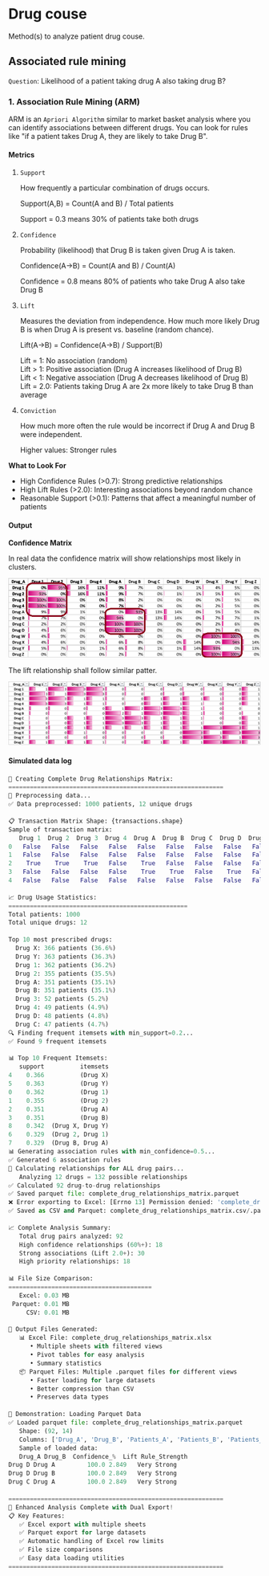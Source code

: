 # Drug couse

Method(s) to analyze patient drug couse.


## Associated rule mining

`Question`: Likelihood of a patient taking drug A also taking drug B?


### 1. Association Rule Mining (ARM)

ARM is an `Apriori Algorithm` similar to market basket analysis where you can identify associations between different drugs. You can look for rules like "if a patient takes Drug A, they are likely to take Drug B".

#### Metrics

1. `Support`

    How frequently a particular combination of drugs occurs.

    Support(A,B) = Count(A and B) / Total patients

    Support = 0.3 means 30% of patients take both drugs


2. `Confidence`

    Probability (likelihood) that Drug B is taken given Drug A is taken.

    Confidence(A→B) = Count(A and B) / Count(A)

    Confidence = 0.8 means 80% of patients who take Drug A also take Drug B


3. `Lift`

    Measures the deviation from independence. How much more likely Drug B is when Drug A is present vs. baseline (random chance).

    Lift(A→B) = Confidence(A→B) / Support(B)

    Lift = 1: No association (random)<br>
    Lift > 1: Positive association (Drug A increases likelihood of Drug B)<br>
    Lift < 1: Negative association (Drug A decreases likelihood of Drug B)<br>
    Lift = 2.0: Patients taking Drug A are 2x more likely to take Drug B than average


4. `Conviction`

    How much more often the rule would be incorrect if Drug A and Drug B were independent.

    Higher values: Stronger rules


**What to Look For**

- High Confidence Rules (>0.7): Strong predictive relationships
- High Lift Rules (>2.0): Interesting associations beyond random chance
- Reasonable Support (>0.1): Patterns that affect a meaningful number of patients


#### Output

**Confidence Matrix**

In real data the confidence matrix will show relationships most likely in clusters.

![](./img/confidence_matrix.png)


The lift relationship shall follow similar patter.

![](./img/lift_matrix.png)


#### Simulated data log

```py
🚀 Creating Complete Drug Relationships Matrix:
============================================================
🔄 Preprocessing data...
✅ Data preprocessed: 1000 patients, 12 unique drugs

📋 Transaction Matrix Shape: {transactions.shape}
Sample of transaction matrix:
   Drug 1  Drug 2  Drug 3  Drug 4  Drug A  Drug B  Drug C  Drug D  Drug W  Drug X  Drug Y  Drug Z
0   False   False   False   False   False   False   False   False   False    True    True   False
1   False   False   False   False   False   False   False   False   False    True    True   False
2    True    True    True   False    True   False   False   False   False   False   False   False
3   False   False   False   False    True    True   False    True   False   False   False   False
4   False   False   False   False   False   False   False   False   False    True    True   False

📈 Drug Usage Statistics:
==================================================
Total patients: 1000
Total unique drugs: 12

Top 10 most prescribed drugs:
  Drug X: 366 patients (36.6%)
  Drug Y: 363 patients (36.3%)
  Drug 1: 362 patients (36.2%)
  Drug 2: 355 patients (35.5%)
  Drug A: 351 patients (35.1%)
  Drug B: 351 patients (35.1%)
  Drug 3: 52 patients (5.2%)
  Drug 4: 49 patients (4.9%)
  Drug D: 48 patients (4.8%)
  Drug C: 47 patients (4.7%)
🔍 Finding frequent itemsets with min_support=0.2...
✅ Found 9 frequent itemsets

📊 Top 10 Frequent Itemsets:
   support          itemsets
4    0.366          (Drug X)
5    0.363          (Drug Y)
0    0.362          (Drug 1)
1    0.355          (Drug 2)
2    0.351          (Drug A)
3    0.351          (Drug B)
8    0.342  (Drug X, Drug Y)
6    0.329  (Drug 2, Drug 1)
7    0.329  (Drug B, Drug A)
📊 Generating association rules with min_confidence=0.5...
✅ Generated 6 association rules
🔄 Calculating relationships for ALL drug pairs...
   Analyzing 12 drugs = 132 possible relationships
✅ Calculated 92 drug-to-drug relationships
✅ Saved parquet file: complete_drug_relationships_matrix.parquet
❌ Error exporting to Excel: [Errno 13] Permission denied: 'complete_drug_relationships_matrix.xlsx'
✅ Saved as CSV and Parquet: complete_drug_relationships_matrix.csv/.parquet

📈 Complete Analysis Summary:
   Total drug pairs analyzed: 92
   High confidence relationships (60%+): 18
   Strong associations (Lift 2.0+): 30
   High priority relationships: 18

📊 File Size Comparison:
========================================
   Excel: 0.03 MB
 Parquet: 0.01 MB
     CSV: 0.01 MB

📁 Output Files Generated:
   📊 Excel File: complete_drug_relationships_matrix.xlsx
      • Multiple sheets with filtered views
      • Pivot tables for easy analysis
      • Summary statistics
   📦 Parquet Files: Multiple .parquet files for different views
      • Faster loading for large datasets
      • Better compression than CSV
      • Preserves data types

🔄 Demonstration: Loading Parquet Data
✅ Loaded parquet file: complete_drug_relationships_matrix.parquet
   Shape: (92, 14)
   Columns: ['Drug_A', 'Drug_B', 'Patients_A', 'Patients_B', 'Patients_Both', 'Support', 'Confidence', 'Confidence_%', 'Lift', 'Leverage', 'Conviction', 'Rule_Strength', 'Clinical_Priority', 'Relationship_Type']
   Sample of loaded data:
   Drug_A Drug_B  Confidence_%  Lift Rule_Strength
Drug D Drug A         100.0 2.849   Very Strong
Drug D Drug B         100.0 2.849   Very Strong
Drug C Drug A         100.0 2.849   Very Strong

============================================================
🎉 Enhanced Analysis Complete with Dual Export!
📋 Key Features:
   ✅ Excel export with multiple sheets
   ✅ Parquet export for large datasets
   ✅ Automatic handling of Excel row limits
   ✅ File size comparisons
   ✅ Easy data loading utilities
============================================================
```
